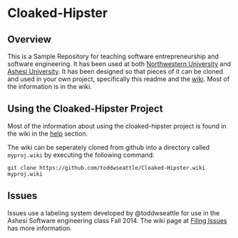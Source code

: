 Cloaked-Hipster
===============

Overview
---------
This is a Sample Repository for teaching software entrepreneurship and software engineering.   It has been used at both [Northwestern University](http://www.northwestern.edu) and [Ashesi University](http://www.ashesi.org).  It has been designed so that pieces of it can be cloned and used in your own project, specifically this readme and the [wiki](https://github.com/toddwseattle/Cloaked-Hipster/wiki).  Most of the information is in the wiki.  

Using the Cloaked-Hipster Project
---------------------------------
Most of the information about using the cloaked-hipster project is found in the wiki in the [help](https://github.com/toddwseattle/Cloaked-Hipster/wiki/Help-Pages) section.

The wiki can be seperately cloned from github into a directory called `myproj.wiki` by executing the following command:

    git clone https://github.com/toddwseattle/Cloaked-Hipster.wiki myproj.wiki


Issues
------
Issues use a labeling system developed by @toddwseattle for use in the Ashesi Software engineering class Fall 2014.  The wiki page at [Filing Issues](https://github.com/toddwseattle/Cloaked-Hipster/wiki/Filing%20Issues) has more information.

